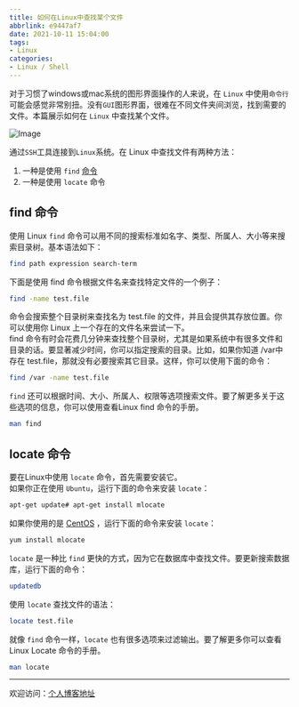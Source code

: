 ```yaml
---
title: 如何在Linux中查找某个文件
abbrlink: e9447af7
date: 2021-10-11 15:04:00
tags:
- Linux
categories:
- Linux / Shell
---
```


对于习惯了windows或mac系统的图形界面操作的人来说，在 `Linux` 中使用`命令行`可能会感觉非常别扭。没有`GUI`图形界面，很难在不同文件夹间浏览，找到需要的文件。本篇展示如何在 `Linux` 中查找某个文件。

![Image](https://tiven.cn/static/img/img-post-01-QbDEdgmh_CqZxopzsh_rJ.jpg)

<!-- more -->

通过`SSH`工具连接到`Linux`系统。在 Linux 中查找文件有两种方法：

1. 一种是使用 `find` [命令](https://www.linuxcool.com/ "命令")
2. 一种是使用 `locate` 命令

## find 命令

使用 Linux `find` 命令可以用不同的搜索标准如名字、类型、所属人、大小等来搜索目录树。基本语法如下：

```sh
find path expression search-term
```

下面是使用 find 命令根据文件名来查找特定文件的一个例子：

```sh
find -name test.file
```

命令会搜索整个目录树来查找名为 test.file 的文件，并且会提供其存放位置。你可以使用你 Linux 上一个存在的文件名来尝试一下。  
find 命令有时会花费几分钟来查找整个目录树，尤其是如果系统中有很多文件和目录的话。要显著减少时间，你可以指定搜索的目录。比如，如果你知道 /var中存在 test.file，那就没有必要搜索其它目录。这样，你可以使用下面的命令：

```sh
find /var -name test.file
```

`find` 还可以根据时间、大小、所属人、权限等选项搜索文件。要了解更多关于这些选项的信息，你可以使用查看Linux find 命令的手册。

```sh
man find
```

## locate 命令

要在Linux中使用 `locate` 命令，首先需要安装它。  
如果你正在使用 `Ubuntu`，运行下面的命令来安装 `locate`：

```sh
apt-get update# apt-get install mlocate
```

如果你使用的是 [CentOS](https://www.linuxprobe.com/ "centos") ，运行下面的命令来安装 `locate`：

```sh
yum install mlocate
```

`locate` 是一种比 `find` 更快的方式，因为它在数据库中查找文件。要更新搜索数据库，运行下面的命令：

```sh
updatedb
```

使用 `locate` 查找文件的语法：

```sh
locate test.file
```

就像 `find` 命令一样，`locate` 也有很多选项来过滤输出。要了解更多你可以查看Linux Locate 命令的手册。

```sh
man locate
```

---

欢迎访问：[个人博客地址](https://tiven.cn/p/e9447af7/ "天問博客")
